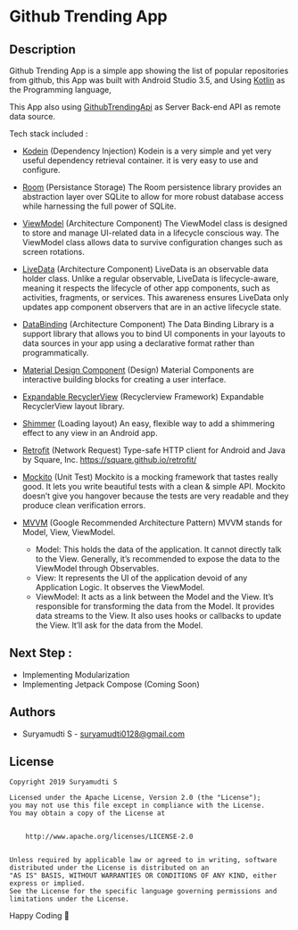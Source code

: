 # Github Trending App

## Description
Github Trending App is a simple app showing the list of popular repositories from github,
this App was built with Android Studio 3.5, and Using [Kotlin](https://kotlinlang.org/docs/reference/) as the Programming language,

This App also using [GithubTrendingApi](https://github-trending-api.now.sh) as Server Back-end API as remote data source.


Tech stack included :

- [Kodein](https://github.com/Kodein-Framework/Kodein-DI) (Dependency Injection)
    Kodein is a very simple and yet very useful dependency retrieval container. it is very easy to use and configure.

- [Room](https://developer.android.com/topic/libraries/architecture/room) (Persistance Storage)
    The Room persistence library provides an abstraction layer over SQLite to allow for more robust database access while harnessing the full power of SQLite.

- [ViewModel](https://developer.android.com/topic/libraries/architecture/viewmodel) (Architecture Component)
    The ViewModel class is designed to store and manage UI-related data in a lifecycle conscious way. The ViewModel class allows data to survive configuration changes such as screen rotations.

- [LiveData](https://developer.android.com/topic/libraries/architecture/livedata) (Architecture Component)
    LiveData is an observable data holder class. Unlike a regular observable, LiveData is lifecycle-aware, meaning it respects the lifecycle of other app components, such as activities, fragments, or services. This awareness ensures LiveData only updates app component observers that are in an active lifecycle state.

- [DataBinding](https://developer.android.com/topic/libraries/data-binding/) (Architecture Component)
    The Data Binding Library is a support library that allows you to bind UI components in your layouts to data sources in your app using a declarative format rather than programmatically.

- [Material Design Component](https://material.io/components/) (Design)
    Material Components are interactive building blocks for creating a user interface.

- [Expandable RecyclerView](https://github.com/hendraanggrian/recyclerview-expandable) (Recyclerview Framework)
    Expandable RecyclerView layout library.

- [Shimmer](https://github.com/facebook/shimmer-android) (Loading layout)
    An easy, flexible way to add a shimmering effect to any view in an Android app.

- [Retrofit](https://github.com/square/retrofit) (Network Request)
    Type-safe HTTP client for Android and Java by Square, Inc. https://square.github.io/retrofit/

- [Mockito](https://developer.android.com/training/testing/unit-testing/local-unit-tests) (Unit Test)
    Mockito is a mocking framework that tastes really good. It lets you write beautiful tests with a clean & simple API. Mockito doesn’t give you hangover because the tests are very readable and they produce clean verification errors.
    
- [MVVM](https://developer.android.com/jetpack/docs/guide) (Google Recommended Architecture Pattern)
    MVVM stands for Model, View, ViewModel.
    
    - Model: This holds the data of the application. It cannot directly talk to the View. Generally, it’s recommended to expose the data to the ViewModel through Observables.
    - View: It represents the UI of the application devoid of any Application Logic. It observes the ViewModel.
    - ViewModel: It acts as a link between the Model and the View. It’s responsible for transforming the data from the Model. It provides data streams to the View. It also uses hooks or callbacks to update the View. It’ll ask for the data from the Model.

## Next Step : 

- Implementing Modularization
- Implementing Jetpack Compose (Coming Soon)

## Authors

- Suryamudti S - [suryamudti0128@gmail.com](mailto:suryamudti0128@gmail.com)

## License

    Copyright 2019 Suryamudti S

    Licensed under the Apache License, Version 2.0 (the "License");
    you may not use this file except in compliance with the License.
    You may obtain a copy of the License at


        http://www.apache.org/licenses/LICENSE-2.0


    Unless required by applicable law or agreed to in writing, software
    distributed under the License is distributed on an
    "AS IS" BASIS, WITHOUT WARRANTIES OR CONDITIONS OF ANY KIND, either express or implied.
    See the License for the specific language governing permissions and
    limitations under the License.

Happy Coding 🎉